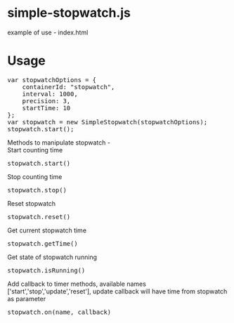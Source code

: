 # simple-stopwatch.js

example of use - index.html

# Usage
<pre>
var stopwatchOptions = {
    containerId: "stopwatch",
    interval: 1000,
    precision: 3,
    startTime: 10
};
var stopwatch = new SimpleStopwatch(stopwatchOptions);
stopwatch.start();
</pre>
Methods to manipulate stopwatch -
</br>
Start counting time
<pre>
stopwatch.start()
</pre>
Stop counting time
<pre>
stopwatch.stop()
</pre>
Reset stopwatch
<pre>
stopwatch.reset()
</pre>
Get current stopwatch time
<pre>
stopwatch.getTime()
</pre>
Get state of stopwatch running
<pre>
stopwatch.isRunning()
</pre>
Add callback to timer methods, available names ['start','stop','update','reset'], update callback will have time from stopwatch as parameter
<pre>
stopwatch.on(name, callback)
</pre>
